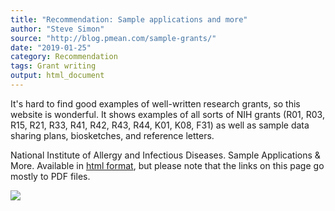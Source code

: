 ```yaml
---
title: "Recommendation: Sample applications and more"
author: "Steve Simon"
source: "http://blog.pmean.com/sample-grants/"
date: "2019-01-25"
category: Recommendation
tags: Grant writing
output: html_document
---
```


It's hard to find good examples of well-written research grants, so this
website is wonderful. It shows examples of all sorts of NIH grants (R01,
R03, R15, R21, R33, R41, R42, R43, R44, K01, K08, F31) as well as sample
data sharing plans, biosketches, and reference letters.

<!---More--->

National Institute of Allergy and Infectious Diseases. Sample
Applications & More. Available in [html
format](https://www.niaid.nih.gov/grants-contracts/sample-applications),
but please note that the links on this page go mostly to PDF files.

![](http://www.pmean.com/images/images/19/sample-grants01.png)




